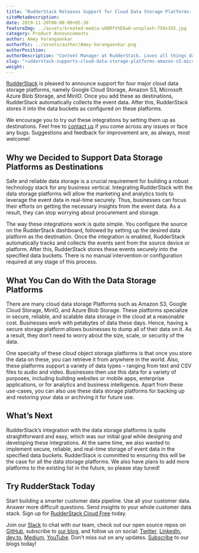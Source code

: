 ```yaml
---
title: "RudderStack Releases Support for Cloud Data Storage Platforms: Google Cloud Storage, Amazon S3, Azure Blob Storage, and MinIO"
siteMetadescription:
date: 2019-11-20T00:00:00+05:30
featureImg: ../assets/kreated-media-u0QRfVVE6wU-unsplash-750x355.jpg
category: Product Announcements
author: Amey Varangaonkar
authorPic: ../assets/author/Amey-Varangaonkar.png
authorPosition: 
authorDescription: "Content Manager at RudderStack. Loves all things data. Manchester United, music, and sci-fi fan, among other things."
slug: "rudderstack-supports-cloud-data-storage-platforms-amazon-s3-microsoft-azure-blob-storage-minio"
weight: 
---
```

[RudderStack](https://rudderstack.com) is pleased to announce support for four major cloud data storage platforms, namely Google Cloud Storage, Amazon S3, Microsoft Azure Blob Storage, and MinIO. Once you add these as destinations, RudderStack automatically collects the event data. After this, RudderStack stores it into the data buckets as configured on these platforms.

We encourage you to try out these integrations by setting them up as destinations. Feel free to [contact us](https://sso.secureserver.net/?realm=pass&app=ox&saas=0&region=am2) if you come across any issues or face any bugs. Suggestions and feedback for improvement are, as always, most welcome!  

**Why we Decided to Support Data Storage Platforms as Destinations**
--------------------------------------------------------------------

Safe and reliable data storage is a crucial requirement for building a robust technology stack for any business vertical. Integrating RudderStack with the data storage platforms will allow the marketing and analytics tools to leverage the event data in real-time securely. Thus, businesses can focus their efforts on getting the necessary insights from the event data. As a result, they can stop worrying about procurement and storage.

The way these integrations work is quite simple. You configure the source on the RudderStack dashboard, followed by setting up the desired data platform as the destination. Once the integration is enabled, RudderStack automatically tracks and collects the events sent from the source device or platform. After this, RudderStack stores these events securely into the specified data buckets. There is no manual intervention or configuration required at any stage of this process.  

**What You Can do With the Data Storage Platforms**
---------------------------------------------------

There are many cloud data storage Platforms such as Amazon S3, Google Cloud Storage, MinIO, and Azure Blob Storage. These platforms specialize in secure, reliable, and scalable data storage in the cloud at a reasonable cost. Businesses work with petabytes of data these days. Hence, having a secure storage platform allows businesses to dump all of their data on it. As a result, they don’t need to worry about the size, scale, or security of the data.

One specialty of these cloud object storage platforms is that once you store the data on these, you can retrieve it from anywhere in the world. Also, these platforms support a variety of data types – ranging from text and CSV files to audio and video. Businesses then use this data for a variety of purposes, including building websites or mobile apps, enterprise applications, or for analytics and business intelligence. Apart from these use-cases, you can also use these data storage platforms for backing up and restoring your data or archiving it for future use.   

**What’s Next**
---------------

RudderStack’s integration with the data storage platforms is quite straightforward and easy, which was our initial goal while designing and developing these integrations. At the same time, we also wanted to implement secure, reliable, and real-time storage of event data in the specified data buckets. RudderStack is committed to ensuring this will be the case for all the data storage platforms. We also have plans to add more platforms to the existing list in the future, so please stay tuned!  


## Try RudderStack Today

Start building a smarter customer data pipeline. Use all your customer data. Answer more difficult questions. Send insights to your whole customer data stack. Sign up for [RudderStack Cloud Free](https://app.rudderlabs.com/signup?type=freetrial) today.

Join our [Slack](https://resources.rudderstack.com/join-rudderstack-slack) to chat with our team, check out our open source repos on [GitHub](https://github.com/rudderlabs), subscribe to [our blog](https://rudderstack.com/blog/), and follow us on social: [Twitter](https://twitter.com/RudderStack), [LinkedIn](https://www.linkedin.com/company/rudderlabs/), [dev.to](https://dev.to/rudderstack), [Medium](https://rudderstack.medium.com/), [YouTube](https://www.youtube.com/channel/UCgV-B77bV_-LOmKYHw8jvBw). Don’t miss out on any updates. [Subscribe](https://rudderstack.com/blog/) to our blogs today!